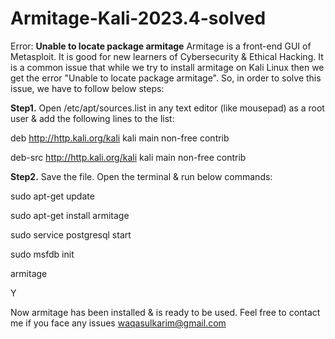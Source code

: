 # Armitage-Kali-2023.4-solved
Error: **Unable to locate package armitage**
Armitage is a front-end GUI of Metasploit. It is good for new learners of Cybersecurity & Ethical Hacking.
It is a common issue that while we try to install armitage on Kali Linux then we get the error "Unable to locate package armitage". So, in order to solve this issue, we have to follow below steps:

**Step1.** Open /etc/apt/sources.list in any text editor (like mousepad) as a root user & add the following lines to the list:

deb http://http.kali.org/kali kali main non-free contrib

deb-src http://http.kali.org/kali kali main non-free contrib


**Step2.** Save the file. Open the terminal & run below commands:

sudo apt-get update

sudo apt-get install armitage

sudo service postgresql start

sudo msfdb init

armitage

Y

Now armitage has been installed & is ready to be used.
Feel free to contact me if you face any issues waqasulkarim@gmail.com
